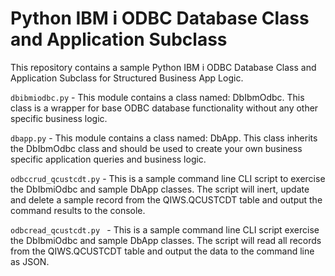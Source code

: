 # Python IBM i ODBC Database Class and Application Subclass
This repository contains a sample Python IBM i ODBC Database Class and Application Subclass for Structured Business App Logic.

```dbibmiodbc.py``` - This module contains a class named: DbIbmOdbc. This class is a wrapper for base ODBC database functionality without any other specific business logic. 
  
```dbapp.py``` - This module contains a class named: DbApp. This class inherits the DbIbmOdbc class and  should be used to create your own business specific application queries and business logic. 

```odbccrud_qcustcdt.py``` - This is a sample command line CLI script to exercise the DbIbmiOdbc and sample DbApp classes. The script will inert, update and delete a sample record from the QIWS.QCUSTCDT table and output the command results to the console.  

```odbcread_qcustcdt.py ``` - This is a sample command line CLI script  exercise the DbIbmiOdbc and sample DbApp classes. The script will read all records from the QIWS.QCUSTCDT table and output the data to the command line as JSON.  
